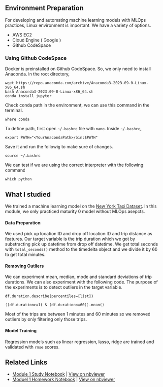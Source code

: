 ## Environment Preparation
For developing and automating machine learning models with MLOps practices, Linux environment is important. We have a variety of options.
- AWS EC2
- Cloud Engine ( Google )
- Github CodeSpace

### Using Github CodeSpace
Docker is preinstalled on Github CodeSpace. So, we only need to install Anaconda. In the root directory,

```
wget https://repo.anaconda.com/archive/Anaconda3-2023.09-0-Linux-x86_64.sh
bash Anaconda3-2023.09-0-Linux-x86_64.sh
conda install jupyter
```

Check conda path in the environment, we can use this command in the terminal.

```
where conda

```

To define path, first open  `~/.bashrc` file with `nano`. Inside `~/.bashrc`, 

```
export PATH="<YourAnacondaPath>/bin:$PATH"

```

Save it and run the followig to make sure of changes.

```
source ~/.bashrc

```

We can test if we are using the correct interpreter with the following command

```
which python

```

## What I studied

We trained a machine learning model on the [New York Taxi Dataset](https://www.nyc.gov/site/tlc/about/tlc-trip-record-data.page).
In this module, we only practiced maturity 0 model without MLOps asepcts.<br>
#### Data Preparation
We used pick up location ID and drop off location ID and trip distance as features. Our target variable is the trip duration which we got by
substracting pick up datetime from drop off datetime. We get total seconds with `total_seconds()` method to the timedelta object and we divide it by 60 to get total minutes.
<br>
#### Removing Outliers
We can experiment mean, median, mode and standard deviations of trip durations. We can also experiment with the following code. The purpose of the experiments is to detect outliers in the target variable. 

```
df.duration.describe(percentiles=[list])

((df.duration>=1) & (df.duration<=60)).mean()
```

Most of the trips are between 1 minutes and 60 minutes so we removed outliers by only filtering only those trips. <br>
#### Model Training
Regression models such as linear regression, lasso, ridge are trained and validated with `rmse` scores. <br>
## Related Links
- [Module 1 Study Notebook](module1_study.ipynb) | [View on nbviewer](https://nbviewer.org/github/Hokfu/MLOps_Zoomcamp_Study/blob/main/01-intro/module1_study.ipynb)
- [Moduel 1 Homework Notebook](module1_homework.ipynb) | [View on nbviewer](https://nbviewer.org/github/Hokfu/MLOps_Zoomcamp_Study/blob/main/01-intro/module1_homework.ipynb)




